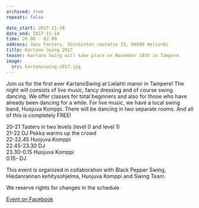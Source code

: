 ```yaml
---
archived: true
repeats: false

date_start: 2017-11-18
date_end: 2017-11-18
time: 20.00 - 02.00
address: Jazz Factory, Sörnäisten rantatie 33, 00500 Helsinki
title: Kartano Swing 2017
teaser: Kartano Swing will take place on November 18th in Tampere
image:
  src: kartanoswing-2017.jpg
---
```


Join us for the first ever KartanoSwing at Lielahti manor in Tampere! The night will consists of live music, fancy dressing and of course swing dancing. We offer classes for total beginners and also for those who have already been dancing for a while. For live music, we have a local swing band, Huojuva Komppi. There will be dancing in two separate rooms. And all of this is completely FREE!

20-21 Tasters in two levels (level 0 and level 1)  
21-22 DJ Pekka warms up the crowd  
22-22.45 Huojuva Komppi  
22.45-23.30 DJ  
23.30-0.15 Huojuva Komppi  
0.15- DJ  

This event is organized in collaboration with Black Pepper Swing, Hiedanrannan kehitysohjelma, Huojuva Komppi and Swing Team.

We reserve rights for changes in the schedule.

<a href="https://www.facebook.com/events/149765682295711/" target="_blank" class="button">Event on Facebook</a>
